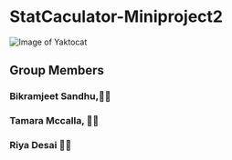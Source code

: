 # StatCaculator-Miniproject2

![Image of Yaktocat](https://octodex.github.com/tentocat/)
## Group Members
### Bikramjeet Sandhu,:man_student:
### Tamara Mccalla, :woman_student:
### Riya Desai :woman_student:
